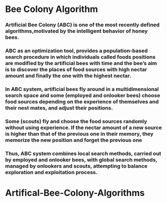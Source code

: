 # Bee Colony Algorithm

### Artificial Bee Colony (ABC) is one of the most recently defined algorithms,motivated by the intelligent behavior of honey bees.
### ABC as an optimization tool, provides a population-based search procedure in which individuals called foods positions are modified by the artificial bees with time and the bee’s aim is to discover the places of food sources with high nectar amount and finally the one with the highest nectar.
### In ABC system, artificial bees fly around in a multidimensional search space and some (employed and onlooker bees) choose food sources depending on the experience of themselves and their nest mates, and adjust their positions.

### Some (scouts) fly and choose the food sources randomly without using experience. If the nectar amount of a new source is higher than that of the previous one in their memory, they memorize the new position and forget the previous one

### Thus, ABC system combines local search methods, carried out by employed and onlooker bees, with global search methods, managed by onlookers and scouts, attempting to balance exploration and exploitation process.

# Artifical-Bee-Colony-Algorithms
